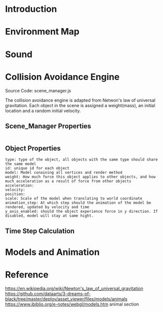 # Introduction

# Environment Map

# Sound

# Collision Avoidance Engine
Source Code: scene_manager.js

The collision avoidance engine is adapted from Netwon's law of universal gravitation. Each object in the scene is assigned a weight(mass), an initial location and a random initial velocity.

## Scene_Manager Properties
```
```

## Object Properties
```
type: type of the object, all objects with the same type should share the same model
id: unique id for each object
model: Model conaining all vertices and render method
weight: How much force this object applies to other objects, and how much acceleration as a result of force from other objects
acceleration: 
velocity:
position:
scale: Scale of the model when translating to world coordinate
animation_step: At which step should the animation of the model be rendered, updated by velocity and time
y_axis_enabled: should the object experience force in y direction. If disabled, model will stay at same hight.
```

## Time Step Calculation

# Models and Animation

# Reference
https://en.wikipedia.org/wiki/Newton's_law_of_universal_gravitation
https://github.com/dataarts/3-dreams-of-black/tree/master/deploy/asset_viewer/files/models/animals
https://www.ibiblio.org/e-notes/webgl/models.htm   animal section
